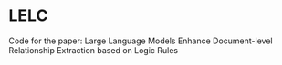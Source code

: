 # LELC
Code for the paper: Large Language Models Enhance Document-level Relationship Extraction based on Logic Rules
